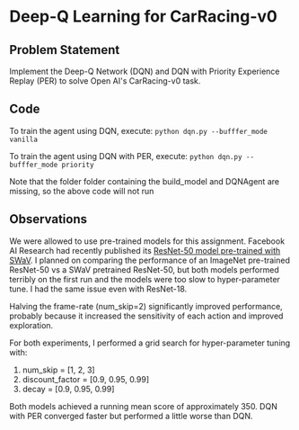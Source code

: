 # Deep-Q Learning for CarRacing-v0

## Problem Statement

Implement the Deep-Q Network (DQN) and DQN with Priority Experience Replay (PER) to solve Open AI's CarRacing-v0 task.


## Code

To train the agent using DQN, execute:  `python dqn.py --bufffer_mode vanilla`

To train the agent using DQN with PER, execute:  `python dqn.py --bufffer_mode priority`

Note that the folder folder containing the build_model and DQNAgent are missing, so the above code will not run


## Observations

We were allowed to use pre-trained models for this assignment. Facebook AI Research had recently published its [ResNet-50 model pre-trained with SWaV](https://github.com/facebookresearch/swav). I planned on comparing the performance of an ImageNet pre-trained ResNet-50 vs a SWaV pretrained ResNet-50, but both models performed terribly on the first run
and the models were too slow to hyper-parameter tune. I had the same issue even with ResNet-18.

Halving the frame-rate (num_skip=2) significantly improved performance, probably because it increased the sensitivity of each action and improved exploration.

For both experiments, I performed a grid search for hyper-parameter tuning with:
1. num_skip = [1, 2, 3]
2. discount_factor = [0.9, 0.95, 0.99]
3. decay = [0.9, 0.95, 0.99]

Both models achieved a running mean score of approximately 350. DQN with PER converged faster but performed a little worse than DQN.

